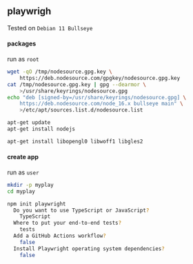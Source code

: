 ## playwrigh

Tested on `Debian 11 Bullseye`

#### packages

run as `root`

```bash
wget -qO /tmp/nodesource.gpg.key \
    https://deb.nodesource.com/gpgkey/nodesource.gpg.key
cat /tmp/nodesource.gpg.key | gpg --dearmor \
    >/usr/share/keyrings/nodesource.gpg
echo "deb [signed-by=/usr/share/keyrings/nodesource.gpg] \
    https://deb.nodesource.com/node_16.x bullseye main" \
    >/etc/apt/sources.list.d/nodesource.list

apt-get update
apt-get install nodejs
```

```bash
apt-get install libopengl0 libwoff1 libgles2
```

#### create app

run as `user`

```bash
mkdir -p myplay
cd myplay

npm init playwright
  Do you want to use TypeScript or JavaScript?
    TypeScript
  Where to put your end-to-end tests?
    tests
  Add a GitHub Actions workflow?
    false
  Install Playwright operating system dependencies?
    false
```
